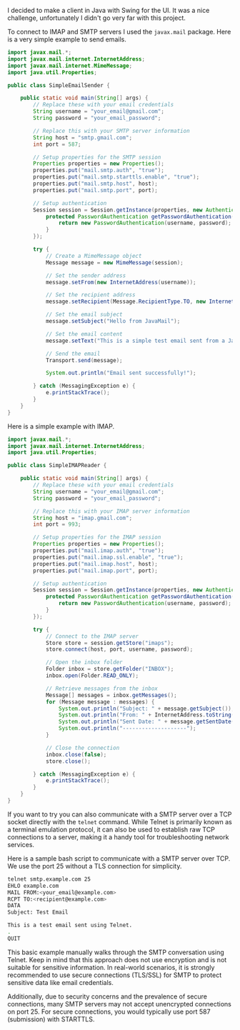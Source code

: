 I decided to make a client in Java with Swing for the UI. It was a nice challenge, unfortunately I didn't go very far with this project.

To connect to IMAP and SMTP servers I used the `javax.mail` package. Here is a very simple example to send emails.

```java
import javax.mail.*;
import javax.mail.internet.InternetAddress;
import javax.mail.internet.MimeMessage;
import java.util.Properties;

public class SimpleEmailSender {

    public static void main(String[] args) {
        // Replace these with your email credentials
        String username = "your_email@gmail.com";
        String password = "your_email_password";

        // Replace this with your SMTP server information
        String host = "smtp.gmail.com";
        int port = 587;

        // Setup properties for the SMTP session
        Properties properties = new Properties();
        properties.put("mail.smtp.auth", "true");
        properties.put("mail.smtp.starttls.enable", "true");
        properties.put("mail.smtp.host", host);
        properties.put("mail.smtp.port", port);

        // Setup authentication
        Session session = Session.getInstance(properties, new Authenticator() {
            protected PasswordAuthentication getPasswordAuthentication() {
                return new PasswordAuthentication(username, password);
            }
        });

        try {
            // Create a MimeMessage object
            Message message = new MimeMessage(session);

            // Set the sender address
            message.setFrom(new InternetAddress(username));

            // Set the recipient address
            message.setRecipient(Message.RecipientType.TO, new InternetAddress("recipient@example.com"));

            // Set the email subject
            message.setSubject("Hello from JavaMail");

            // Set the email content
            message.setText("This is a simple test email sent from a Java application.");

            // Send the email
            Transport.send(message);

            System.out.println("Email sent successfully!");

        } catch (MessagingException e) {
            e.printStackTrace();
        }
    }
}
```

Here is a simple example with IMAP.

```java
import javax.mail.*;
import javax.mail.internet.InternetAddress;
import java.util.Properties;

public class SimpleIMAPReader {

    public static void main(String[] args) {
        // Replace these with your email credentials
        String username = "your_email@gmail.com";
        String password = "your_email_password";

        // Replace this with your IMAP server information
        String host = "imap.gmail.com";
        int port = 993;

        // Setup properties for the IMAP session
        Properties properties = new Properties();
        properties.put("mail.imap.auth", "true");
        properties.put("mail.imap.ssl.enable", "true");
        properties.put("mail.imap.host", host);
        properties.put("mail.imap.port", port);

        // Setup authentication
        Session session = Session.getInstance(properties, new Authenticator() {
            protected PasswordAuthentication getPasswordAuthentication() {
                return new PasswordAuthentication(username, password);
            }
        });

        try {
            // Connect to the IMAP server
            Store store = session.getStore("imaps");
            store.connect(host, port, username, password);

            // Open the inbox folder
            Folder inbox = store.getFolder("INBOX");
            inbox.open(Folder.READ_ONLY);

            // Retrieve messages from the inbox
            Message[] messages = inbox.getMessages();
            for (Message message : messages) {
                System.out.println("Subject: " + message.getSubject());
                System.out.println("From: " + InternetAddress.toString(message.getFrom()));
                System.out.println("Sent Date: " + message.getSentDate());
                System.out.println("--------------------");
            }

            // Close the connection
            inbox.close(false);
            store.close();

        } catch (MessagingException e) {
            e.printStackTrace();
        }
    }
}
```

If you want to try you can also communicate with a SMTP server over a TCP socket directly with the `telnet` command. While Telnet is primarily known as a terminal emulation protocol, it can also be used to establish raw TCP connections to a server, making it a handy tool for troubleshooting network services.

Here is a sample bash script to communicate with a SMTP server over TCP. We use the port 25 without a TLS connection for simplicity.

```bash
telnet smtp.example.com 25
EHLO example.com
MAIL FROM:<your_email@example.com>
RCPT TO:<recipient@example.com>
DATA
Subject: Test Email

This is a test email sent using Telnet.
.
QUIT
```

This basic example manually walks through the SMTP conversation using Telnet. Keep in mind that this approach does not use encryption and is not suitable for sensitive information. In real-world scenarios, it is strongly recommended to use secure connections (TLS/SSL) for SMTP to protect sensitive data like email credentials.

Additionally, due to security concerns and the prevalence of secure connections, many SMTP servers may not accept unencrypted connections on port 25. For secure connections, you would typically use port 587 (submission) with STARTTLS.